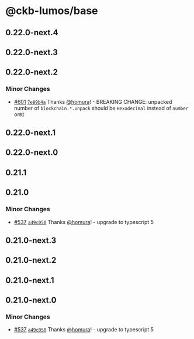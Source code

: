 # @ckb-lumos/base

## 0.22.0-next.4

## 0.22.0-next.3

## 0.22.0-next.2

### Minor Changes

- [#601](https://github.com/ckb-js/lumos/pull/601) [`7e89b4a`](https://github.com/ckb-js/lumos/commit/7e89b4a1b382e9c6fb4e1305bdaf1521bc0cde6e) Thanks [@homura](https://github.com/homura)! - BREAKING CHANGE: unpacked number of `blockchain.*.unpack` should be `Hexadecimal` instead of `number` or`BI`

## 0.22.0-next.1

## 0.22.0-next.0

## 0.21.1

## 0.21.0

### Minor Changes

- [#537](https://github.com/ckb-js/lumos/pull/537) [`a49c050`](https://github.com/ckb-js/lumos/commit/a49c050806de8b4c8d5e490fd36022c31382c98c) Thanks [@homura](https://github.com/homura)! - upgrade to typescript 5

## 0.21.0-next.3

## 0.21.0-next.2

## 0.21.0-next.1

## 0.21.0-next.0

### Minor Changes

- [#537](https://github.com/ckb-js/lumos/pull/537) [`a49c050`](https://github.com/ckb-js/lumos/commit/a49c050806de8b4c8d5e490fd36022c31382c98c) Thanks [@homura](https://github.com/homura)! - upgrade to typescript 5
